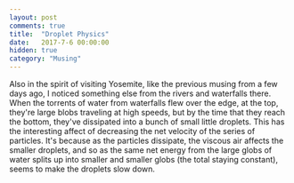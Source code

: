 ```yaml
---
layout: post
comments: true
title:  "Droplet Physics"
date:   2017-7-6 00:00:00
hidden: true
category: "Musing"
---
```


Also in the spirit of visiting Yosemite, like the previous musing from a few days ago, I noticed something else from the rivers and waterfalls there. When the torrents of water from waterfalls flew over the edge, at the top, they're large blobs traveling at high speeds, but by the time that they reach the bottom, they've dissipated into a bunch of small little droplets. This has the interesting affect of decreasing the net velocity of the series of particles. It's because as the particles dissipate, the viscous air affects the smaller droplets, and so as the same net energy from the large globs of water splits up into smaller and smaller globs (the total staying constant), seems to make the droplets slow down.
